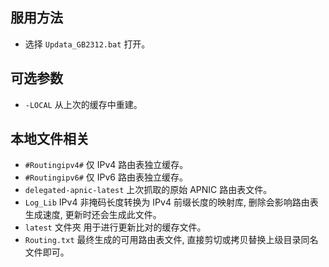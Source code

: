 ﻿## 服用方法

* 选择 `Updata_GB2312.bat` 打开。

## 可选参数

* `-LOCAL`
    从上次的缓存中重建。

## 本地文件相关

* `#Routingipv4#`
    仅 IPv4 路由表独立缓存。
* `#Routingipv6#`
    仅 IPv6 路由表独立缓存。
* `delegated-apnic-latest`
    上次抓取的原始 APNIC 路由表文件。
* `Log_Lib`
    IPv4 非掩码长度转换为 IPv4 前缀长度的映射库, 删除会影响路由表生成速度, 更新时还会生成此文件。
* `latest` 文件夾
    用于进行更新比对的缓存文件。
* `Routing.txt`
    最终生成的可用路由表文件, 直接剪切或拷贝替换上级目录同名文件即可。
